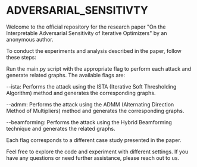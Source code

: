 # ADVERSARIAL_SENSITIVTY

Welcome to the official repository for the research paper "On the Interpretable Adversarial Sensitivity of Iterative Optimizers" by an anonymous author.

To conduct the experiments and analysis described in the paper, follow these steps:

Run the main.py script with the appropriate flag to perform each attack and generate related graphs. The available flags are:

--ista: Performs the attack using the ISTA (Iterative Soft Thresholding Algorithm) method and generates the corresponding graphs.

--admm: Performs the attack using the ADMM (Alternating Direction Method of Multipliers) method and generates the corresponding graphs.

--beamforming: Performs the attack using the Hybrid Beamforming technique and generates the related graphs.

Each flag corresponds to a different case study presented in the paper.

Feel free to explore the code and experiment with different settings. If you have any questions or need further assistance, please reach out to us.
